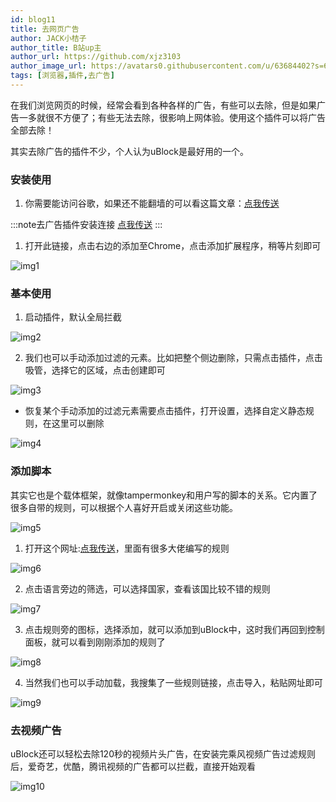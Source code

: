 ```yaml
---
id: blog11
title: 去网页广告
author: JACK小桔子
author_title: B站up主
author_url: https://github.com/xjz3103
author_image_url: https://avatars0.githubusercontent.com/u/63684402?s=60&v=4
tags: [浏览器,插件,去广告]
---
```

在我们浏览网页的时候，经常会看到各种各样的广告，有些可以去除，但是如果广告一多就很不方便了；有些无法去除，很影响上网体验。使用这个插件可以将广告全部去除！
<!--truncate-->

其实去除广告的插件不少，个人认为uBlock是最好用的一个。
### 安装使用
1. 你需要能访问谷歌，如果还不能翻墙的可以看这篇文章：[点我传送](https://xjz3103.now.sh/blog/blog2)

:::note去广告插件安装连接
[点我传送](https://chrome.google.com/webstore/detail/ublock-origin/cjpalhdlnbpafiamejdnhcphjbkeiagm)
:::

1. 打开此链接，点击右边的添加至Chrome，点击添加扩展程序，稍等片刻即可

![img1](https://s1.ax1x.com/2020/07/16/UDwi4g.png "© JACK小桔子")

### 基本使用
1. 启动插件，默认全局拦截

![img2](https://s1.ax1x.com/2020/07/16/UD0ViD.png "© JACK小桔子")

2. 我们也可以手动添加过滤的元素。比如把整个侧边删除，只需点击插件，点击吸管，选择它的区域，点击创建即可

![img3](https://s1.ax1x.com/2020/07/16/UD0L6A.gif "© JACK小桔子")

* 恢复某个手动添加的过滤元素需要点击插件，打开设置，选择自定义静态规则，在这里可以删除

![img4](https://s1.ax1x.com/2020/07/16/UDsuh8.gif "© JACK小桔子")

### 添加脚本
其实它也是个载体框架，就像tampermonkey和用户写的脚本的关系。它内置了很多自带的规则，可以根据个人喜好开启或关闭这些功能。

![img5](https://s1.ax1x.com/2020/07/16/UDsJ7q.png "© JACK小桔子")

1. 打开这个网址:[点我传送](https://filterlists.com/)，里面有很多大佬编写的规则

![img6](https://s1.ax1x.com/2020/07/16/UDsBjJ.png "© JACK小桔子")

2. 点击语言旁边的筛选，可以选择国家，查看该国比较不错的规则

![img7](https://s1.ax1x.com/2020/07/16/UDshge.png "© JACK小桔子")

3. 点击规则旁的图标，选择添加，就可以添加到uBlock中，这时我们再回到控制面板，就可以看到刚刚添加的规则了

![img8](https://s1.ax1x.com/2020/07/16/UDysxg.png "© JACK小桔子")

4. 当然我们也可以手动加载，我搜集了一些规则链接，点击导入，粘贴网址即可

![img9](https://s1.ax1x.com/2020/07/16/UD6JYV.png "© JACK小桔子")

### 去视频广告
uBlock还可以轻松去除120秒的视频片头广告，在安装完乘风视频广告过滤规则后，爱奇艺，优酷，腾讯视频的广告都可以拦截，直接开始观看

![img10](https://s1.ax1x.com/2020/07/16/UD2Ul8.gif "© JACK小桔子")